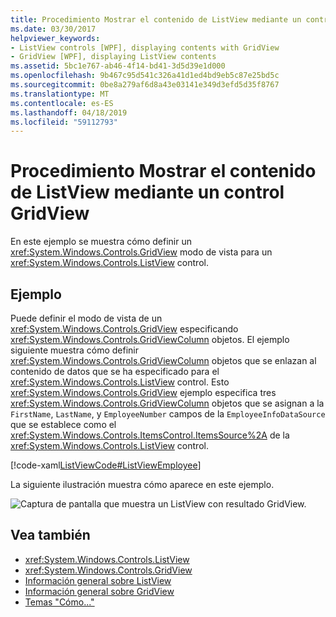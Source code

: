 ```yaml
---
title: Procedimiento Mostrar el contenido de ListView mediante un control GridView
ms.date: 03/30/2017
helpviewer_keywords:
- ListView controls [WPF], displaying contents with GridView
- GridView [WPF], displaying ListView contents
ms.assetid: 5bc1e767-ab46-4f14-bd41-3d5d39e1d000
ms.openlocfilehash: 9b467c95d541c326a41d1ed4bd9eb5c87e25bd5c
ms.sourcegitcommit: 0be8a279af6d8a43e03141e349d3efd5d35f8767
ms.translationtype: MT
ms.contentlocale: es-ES
ms.lasthandoff: 04/18/2019
ms.locfileid: "59112793"
---
```

# <a name="how-to-display-listview-contents-by-using-a-gridview"></a>Procedimiento Mostrar el contenido de ListView mediante un control GridView
En este ejemplo se muestra cómo definir un <xref:System.Windows.Controls.GridView> modo de vista para un <xref:System.Windows.Controls.ListView> control.  
  
## <a name="example"></a>Ejemplo  
 Puede definir el modo de vista de un <xref:System.Windows.Controls.GridView> especificando <xref:System.Windows.Controls.GridViewColumn> objetos. El ejemplo siguiente muestra cómo definir <xref:System.Windows.Controls.GridViewColumn> objetos que se enlazan al contenido de datos que se ha especificado para el <xref:System.Windows.Controls.ListView> control. Esto <xref:System.Windows.Controls.GridView> ejemplo especifica tres <xref:System.Windows.Controls.GridViewColumn> objetos que se asignan a la `FirstName`, `LastName`, y `EmployeeNumber` campos de la `EmployeeInfoDataSource` que se establece como el <xref:System.Windows.Controls.ItemsControl.ItemsSource%2A> de la <xref:System.Windows.Controls.ListView> control.  
  
 [!code-xaml[ListViewCode#ListViewEmployee](~/samples/snippets/csharp/VS_Snippets_Wpf/ListViewCode/CSharp/Window1.xaml#listviewemployee)]  
  
 La siguiente ilustración muestra cómo aparece en este ejemplo.  
  
 ![Captura de pantalla que muestra un ListView con resultado GridView.](./media/gridview-overview/listview-gridview-output.jpg)  
  
## <a name="see-also"></a>Vea también

- <xref:System.Windows.Controls.ListView>
- <xref:System.Windows.Controls.GridView>
- [Información general sobre ListView](listview-overview.md)
- [Información general sobre GridView](gridview-overview.md)
- [Temas "Cómo..."](listview-how-to-topics.md)
